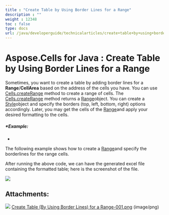 ```yaml
---
title : "Create Table by Using Border Lines for a Range" 
description : "" 
weight : 12348 
toc : false
type: docs
url: /java/developerguide/technicalarticles/create+table+by+using+border+lines+for+a+range/
---
```


# Aspose.Cells for Java : Create Table by Using Border Lines for a Range


Sometimes, you want to create a table by adding border lines for a **Range**/**CellArea** based on the address of the cells you have. You can use [Cells.createRange](https://apireference.aspose.com/java/cells/com.aspose.cells/cells#createRange(int,%20int,%20boolean)) method to create a range of cells. The [Cells.createRange](https://apireference.aspose.com/java/cells/com.aspose.cells/cells#createRange(int,%20int,%20boolean)) method returns a [Range](https://apireference.aspose.com/java/cells/com.aspose.cells/Range)object. You can create a [Style](https://apireference.aspose.com/java/cells/com.aspose.cells/Style)object and specify the borders (top, left, bottom, right) options accordingly. Later, you may get the cells of the [Range](https://apireference.aspose.com/java/cells/com.aspose.cells/Range)and apply your desired formatting to the cells.

##### *Example:  
*

The following example shows how to create a [Range](https://apireference.aspose.com/java/cells/com.aspose.cells/Range)and specify the borderlines for the range cells.


After running the above code, we can have the generated excel file containing the formatted table; here is the screenshot of the file.  
  
![](https://docs2.aspose.com/cells/java/attachments/5276612/5472600.png)

## Attachments:

![](https://docs2.aspose.com/cells/java/images/icons/bullet_blue.gif) [Create Table (By Using Border Lines) for a Range-001.png](https://docs2.aspose.com/cells/java/attachments/5276612/5472600.png) (image/png)  

